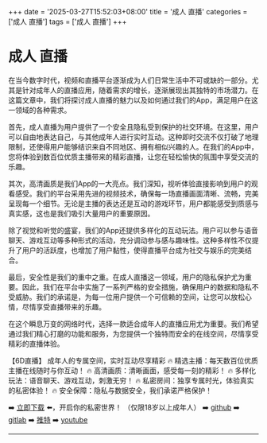 +++
date = '2025-03-27T15:52:03+08:00'
title = '成人 直播'
categories = ['成人 直播']
tags = ['成人 直播']
+++

# 成人 直播

在当今数字时代，视频和直播平台逐渐成为人们日常生活中不可或缺的一部分。尤其是针对成年人的直播应用，随着需求的增长，逐渐展现出其独特的市场潜力。在这篇文章中，我们将探讨成人直播的魅力以及如何通过我们的App，满足用户在这一领域的各种需求。

首先，成人直播为用户提供了一个安全且隐私受到保护的社交环境。在这里，用户可以自由地表达自己，与其他成年人进行实时互动。这种即时交流不仅打破了地理限制，还使得用户能够结识来自不同地区、拥有相似兴趣的人。在我们的App中，您将体验到数百位优质主播带来的精彩直播，让您在轻松愉快的氛围中享受交流的乐趣。

其次，高清画质是我们App的一大亮点。我们深知，视听体验直接影响到用户的观看感受。我们的平台采用先进的视频技术，确保每一场直播画面清晰、流畅，完美呈现每一个细节。无论是主播的表达还是互动的游戏环节，用户都能感受到质感与真实感，这也是我们吸引大量用户的重要原因。

除了视觉和听觉的盛宴，我们的App还提供多样化的互动玩法。用户可以参与语音聊天、游戏互动等多种形式的活动，充分调动参与感与趣味性。这种多样性不仅提升了用户的活跃度，也增加了用户黏性，使得直播平台成为社交与娱乐的完美结合。

最后，安全性是我们的重中之重。在成人直播这一领域，用户的隐私保护尤为重要。因此，我们在平台中实施了一系列严格的安全措施，确保用户的数据和隐私不受威胁。我们的承诺是，为每一位用户提供一个可信赖的空间，让您可以放松心情，尽情享受直播带来的乐趣。

在这个瞬息万变的网络时代，选择一款适合成年人的直播应用尤为重要。我们希望通过我们精心打磨的功能和服务，为您提供一个独特而安全的在线空间，尽情享受精彩的直播体验。

【6D直播】
成年人的专属空间，实时互动尽享精彩
🔥 精选主播：每天数百位优质主播在线随时与你互动！
🔥 高清画质：清晰画面，感受每一刻的精彩！
🔥 多样化玩法：语音聊天、游戏互动，刺激无穷！
🔥 私密房间：独享专属时光，体验真实的私密体验！
🔥 安全保障：隐私与数据安全，我们承诺严格保护！

➡️ [立即下载](https://down123.s3.ap-east-1.amazonaws.com/down/down.html?channelCode=blog) ⬅️，开启你的私密世界！
（仅限18岁以上成年人）
➡️ [github](https://aldult-live.github.io/)
➡️ [gitlab](https://seo-09598d.gitlab.io/)
➡️ [推特](https://x.com/wegame33)
➡️ [youtube](https://www.youtube.com/@6Dlive)

---
